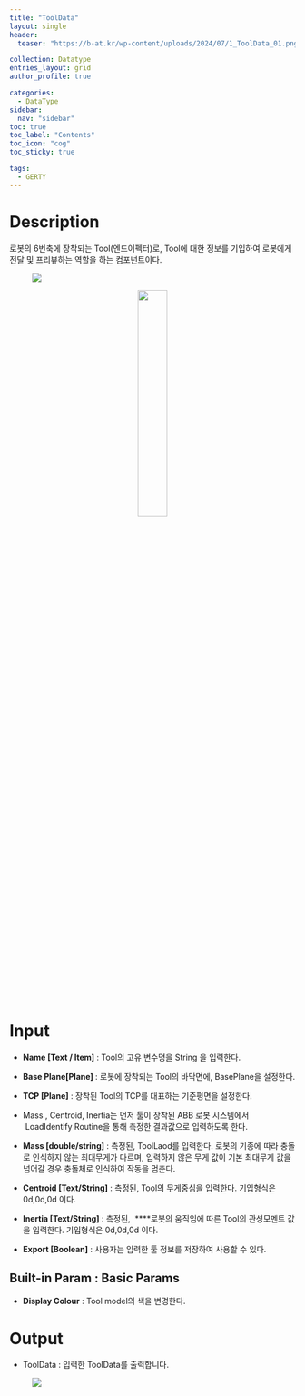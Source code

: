 ```yaml
---
title: "ToolData"
layout: single
header:
  teaser: "https://b-at.kr/wp-content/uploads/2024/07/1_ToolData_01.png"

collection: Datatype
entries_layout: grid
author_profile: true

categories:
  - DataType
sidebar:
  nav: "sidebar"
toc: true
toc_label: "Contents"
toc_icon: "cog"
toc_sticky: true

tags: 
  - GERTY
---
```

# Description

로봇의 6번축에 장착되는 Tool(엔드이펙터)로, Tool에 대한 정보를 기입하여 로봇에게 전달 및 프리뷰하는 역할을 하는 컴포넌트이다.

<figure>
	<a href="https://b-at.kr/wp-content/uploads/2024/07/1_ToolData_01.png"><img src="https://b-at.kr/wp-content/uploads/2024/07/1_ToolData_01.png"></a>
</figure>

<p align="center">  <img src="https://b-at.kr/wp-content/uploads/2024/07/1_ToolData_01.png" align="center" width="32%"></p>


# Input

* **Name [Text / Item]** : Tool의 고유 변수명을 String 을 입력한다.
* **Base Plane[Plane]** : 로봇에 장착되는 Tool의 바닥면에, BasePlane을 설정한다.
* **TCP [Plane]** : 장착된 Tool의 TCP를 대표하는 기준평면을 설정한다.

* Mass , Centroid, Inertia는 먼저 툴이 장착된 ABB 로봇 시스템에서  LoadIdentify Routine을 통해 측정한 결과값으로 입력하도록 한다.

* **Mass [double/string]** : 측정된, ToolLaod를 입력한다. 로봇의 기종에 따라 충돌로 인식하지 않는 최대무게가 다르며, 입력하지 않은 무게 값이 기본 최대무게 값을 넘어갈 경우 충돌체로 인식하여 작동을 멈춘다.
* **Centroid [Text/String]** : 측정된, Tool의 무게중심을 입력한다. 기입형식은 0d,0d,0d 이다.
* **Inertia [Text/String]** : 측정된,  ****로봇의 움직임에 따른 Tool의 관성모멘트 값을 입력한다. 기입형식은 0d,0d,0d 이다.
* **Export [Boolean]** : 사용자는 입력한 툴 정보를 저장하여 사용할 수 있다.


## Built-in Param : Basic Params​

* **Display Colour** : Tool model의 색을 변경한다.

# Output

* ToolData : 입력한 ToolData를 출력합니다.
<figure>
<a href="https://b-at.kr/wp-content/uploads/2024/07/ToolData_GIF_00-1.gif"><img src="https://b-at.kr/wp-content/uploads/2024/07/ToolData_GIF_00-1.gif"></a>
</figure>
